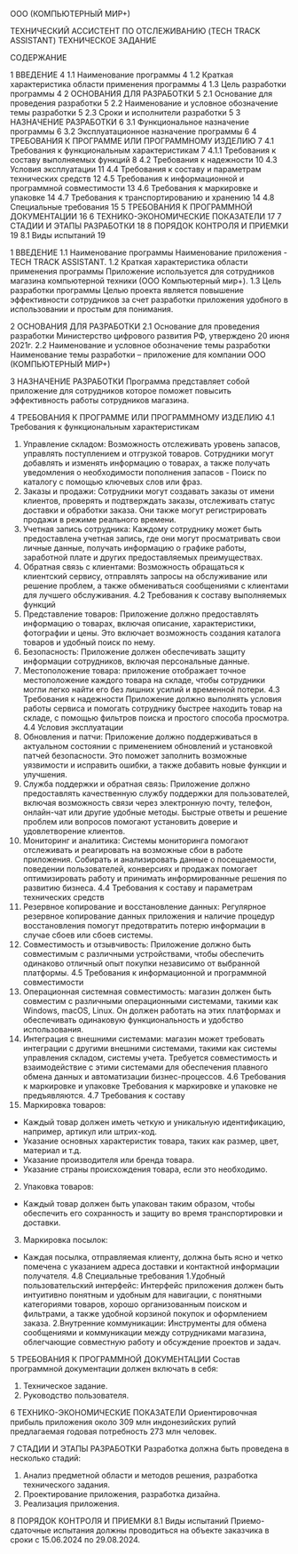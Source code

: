 ООО (КОМПЬЮТЕРНЫЙ МИР+)

ТЕХНИЧЕСКИЙ АССИСТЕНТ ПО ОТСЛЕЖИВАНИЮ (TECH TRACK ASSISTANT)
ТЕХНИЧЕСКОЕ ЗАДАНИЕ

СОДЕРЖАНИЕ

1	ВВЕДЕНИЕ	4
1.1	Наименование программы	4
1.2	Краткая характеристика области применения программы	4
1.3	Цель разработки программы	4
2	ОСНОВАНИЯ ДЛЯ РАЗРАБОТКИ	5
2.1	Основание для проведения разработки	5
2.2	Наименование и условное обозначение темы разработки	5
2.3	Сроки и исполнители разработки	5
3	НАЗНАЧЕНИЕ РАЗРАБОТКИ	6
3.1	Функциональное назначение программы	6
3.2	Эксплуатационное назначение программы	6
4	ТРЕБОВАНИЯ К ПРОГРАММЕ ИЛИ ПРОГРАММНОМУ ИЗДЕЛИЮ	7
4.1	Требования к функциональным характеристикам	7
4.1.1 Требования к составу выполняемых функций	8
4.2	Требования к надежности	10
4.3	Условия эксплуатации	11
4.4	Требования к составу и параметрам технических средств	12
4.5	Требования к информационной и программной совместимости	13
4.6	Требования к маркировке и упаковке	14
4.7	Требования к транспортированию и хранению	14
4.8	Специальные требования	15
5	ТРЕБОВАНИЯ К ПРОГРАММНОЙ ДОКУМЕНТАЦИИ	16
6	ТЕХНИКО-ЭКОНОМИЧЕСКИЕ ПОКАЗАТЕЛИ	17
7	СТАДИИ И ЭТАПЫ РАЗРАБОТКИ	18
8	ПОРЯДОК КОНТРОЛЯ И ПРИЕМКИ	19
8.1	Виды испытаний	19

1 ВВЕДЕНИЕ
1.1	Наименование программы
Наименование приложения - TECH TRACK ASSISTANT.
1.2	Краткая характеристика области применения программы
Приложение используется для сотрудников магазина компьютерной техники (ООО Компьютерный мир+).
1.3	Цель разработки программы 
Целью проекта является повышение эффективности сотрудников за счет разработки приложения удобного в использовании и простым для понимания.

2 ОСНОВАНИЯ ДЛЯ РАЗРАБОТКИ
2.1 Основание для проведения разработки
Министерство цифрового развития РФ, утверждено 20 июня 2021г.
2.2 Наименование и условное обозначение темы разработки
Наименование темы разработки – приложение для компании ООО (КОМПЬЮТЕРНЫЙ МИР+)

3 НАЗНАЧЕНИЕ РАЗРАБОТКИ
Программа представляет собой приложение для сотрудников которое поможет повысить эффективность работы сотрудников магазина.

4 ТРЕБОВАНИЯ К ПРОГРАММЕ ИЛИ ПРОГРАММНОМУ ИЗДЕЛИЮ
4.1 Требования к функциональным характеристикам
1. Управление складом: Возможность отслеживать уровень запасов, управлять поступлением и отгрузкой товаров. Сотрудники могут добавлять и изменять информацию о товарах, а также получать уведомления о необходимости пополнения запасов - Поиск по каталогу с помощью ключевых слов или фраз. 
2. Заказы и продажи: Сотрудники могут создавать заказы от имени клиентов, проверять и подтверждать заказы, отслеживать статус доставки и обработки заказа. Они также могут регистрировать продажи в режиме реального времени.
3. Учетная запись сотрудника: Каждому сотруднику может быть предоставлена учетная запись, где они могут просматривать свои личные данные, получать информацию о графике работы, заработной плате и других предоставляемых преимуществах. 
4. Обратная связь с клиентами: Возможность обращаться к клиентский сервису, отправлять запросы на обслуживание или решение проблем, а также обмениваться сообщениями с клиентами для лучшего обслуживания.
4.2 Требования к составу выполняемых функций
1. Представление товаров: Приложение должно предоставлять информацию о товарах, включая описание, характеристики, фотографии и цены. Это включает возможность создания каталога товаров и удобный поиск по нему. 
3. Безопасность: Приложение должен обеспечивать защиту информации сотрудников, включая персональные данные.
3. Местоположение товара: приложение отображает точное местоположение каждого товара на складе, чтобы сотрудники могли легко найти его без лишних усилий и временной потери.
4.3	 Требования к надежности
Приложение должно выполнять условия работы сервиса и помогать сотруднику быстрее находить товар на складе, с помощью фильтров поиска и простого способа просмотра.
4.4	 Условия эксплуатации
1.  Обновления и патчи: 
Приложение должно поддерживаться в актуальном состоянии с применением обновлений и установкой патчей безопасности. Это поможет заполнить возможные уязвимости и исправить ошибки, а также добавить новые функции и улучшения.
2. Служба поддержки и обратная связь:
Приложение должно предоставлять качественную службу поддержки для пользователей, включая возможность связи через электронную почту, телефон, онлайн-чат или другие удобные методы. Быстрые ответы и решение проблем или вопросов помогают установить доверие и удовлетворение клиентов. 
3. Мониторинг и аналитика: 
Системы мониторинга помогают отслеживать и реагировать на возможные сбои в работе приложения. Собирать и анализировать данные о посещаемости, поведении пользователей, конверсиях и продажах помогает оптимизировать работу и принимать информированные решения по развитию бизнеса.
4.4 Требования к составу и параметрам технических средств
1. Резервное копирование и восстановление данных: 
Регулярное резервное копирование данных приложения и наличие процедур восстановления помогут предотвратить потерю информации в случае сбоев или сбоев системы.
2. Совместимость и отзывчивость:
Приложение должно быть совместимым с различными устройствами, чтобы обеспечить одинаково отличный опыт покупки независимо от выбранной платформы.
4.5	Требования к информационной и программной совместимости
1. Операционная системная совместимость: магазин должен быть совместим с различными операционными системами, такими как Windows, macOS, Linux. Он должен работать на этих платформах и обеспечивать одинаковую функциональность и удобство использования. 
2. Интеграция с внешними системами: магазин может требовать интеграции с другими внешними системами, такими как системы управления складом, системы учета. Требуется совместимость и взаимодействие с этими системами для обеспечения плавного обмена данных и автоматизации бизнес-процессов. 
4.6	Требования к маркировке и упаковке
Требования к маркировке и упаковке не предъявляются.
4.7	 Требования к составу
1. Маркировка товаров: 
- Каждый товар должен иметь четкую и уникальную идентификацию, например, артикул или штрих-код. 
- Указание основных характеристик товара, таких как размер, цвет, материал и т.д. 
- Указание производителя или бренда товара. 
- Указание страны происхождения товара, если это необходимо.
2. Упаковка товаров: 
- Каждый товар должен быть упакован таким образом, чтобы обеспечить его сохранность и защиту во время транспортировки и доставки. 
3. Маркировка посылок:
- Каждая посылка, отправляемая клиенту, должна быть ясно и четко помечена с указанием адреса доставки и контактной информации получателя.
4.8	 Специальные требования
1.Удобный пользовательский интерфейс: Интерфейс приложения должен быть интуитивно понятным и удобным для навигации, с понятными категориями товаров, хорошо организованным поиском и фильтрами, а также удобной корзиной покупок и оформлением заказа.
2.Внутренние коммуникации: Инструменты для обмена сообщениями и коммуникации между сотрудниками магазина, облегчающие совместную работу и обсуждение проектов и задач.

5	ТРЕБОВАНИЯ К ПРОГРАММНОЙ ДОКУМЕНТАЦИИ
Состав программной документации должен включать в себя:
1. Техническое задание.
2. Руководство пользователя.

6	ТЕХНИКО-ЭКОНОМИЧЕСКИЕ ПОКАЗАТЕЛИ
Ориентировочная прибыль приложения около 309 млн индонезийских рупий предлагаемая годовая потребность 273 млн человек.

7	СТАДИИ И ЭТАПЫ РАЗРАБОТКИ
Разработка должна быть проведена в несколько стадий: 
1. Анализ предметной области и методов решения, разработка технического задания.
2. Проектирование приложения, разработка дизайна.
3. Реализация приложения.

8	ПОРЯДОК КОНТРОЛЯ И ПРИЕМКИ
8.1 Виды испытаний
Приемо-сдаточные испытания должны проводиться на объекте заказчика в сроки с 15.06.2024 по 29.08.2024. 
